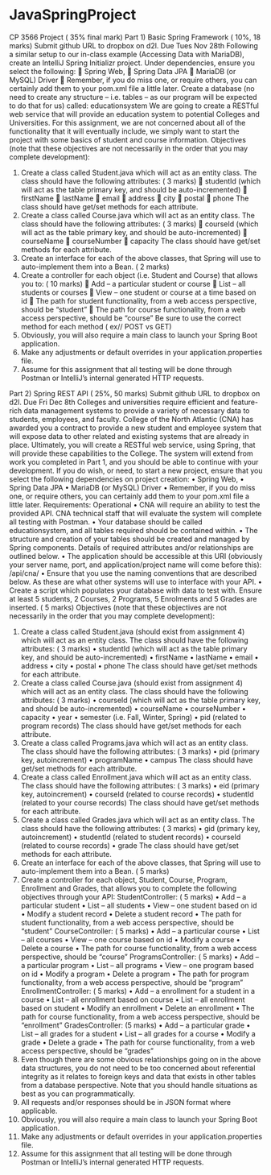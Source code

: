 ﻿# JavaSpringProject

CP 3566 Project ( 35% final mark)
Part 1) Basic Spring Framework ( 10%, 18 marks)
Submit github URL to dropbox on d2l. Due Tues Nov 28th
Following a similar setup to our in-class example (Accessing Data with MariaDB), create an IntelliJ Spring
Initializr project. Under dependencies, ensure you select the following:
 Spring Web,
 Spring Data JPA
 MariaDB (or MySQL) Driver
 Remember, if you do miss one, or require others, you can certainly add them to your pom.xml
file a little later.
Create a database (no need to create any structure – i.e. tables – as our program will be expected to do
that for us) called: educationsystem
We are going to create a RESTful web service that will provide an education system to potential Colleges
and Universities. For this assignment, we are not concerned about all of the functionality that it will
eventually include, we simply want to start the project with some basics of student and course
information.
Objectives (note that these objectives are not necessarily in the order that you may complete
development):
1. Create a class called Student.java which will act as an entity class. The class should have the
following attributes: ( 3 marks)
 studentId (which will act as the table primary key, and should be auto-incremented)
 firstName
 lastName
 email
 address
 city
 postal
 phone
The class should have get/set methods for each attribute.
2. Create a class called Course.java which will act as an entity class. The class should have the following
attributes: ( 3 marks)
 courseId (which will act as the table primary key, and should be auto-incremented)
 courseName
 courseNumber
 capacity
The class should have get/set methods for each attribute.
3. Create an interface for each of the above classes, that Spring will use to auto-implement them into a
Bean. ( 2 marks)
4. Create a controller for each object (i.e. Student and Course) that allows you to: ( 10 marks)
 Add – a particular student or course
 List – all students or courses
 View – one student or course at a time based on id
 The path for student functionality, from a web access perspective, should be “student”
 The path for course functionality, from a web access perspective, should be “course”
Be sure to use the correct method for each method ( ex// POST vs GET)
5. Obviously, you will also require a main class to launch your Spring Boot application.
6. Make any adjustments or default overrides in your application.properties file.
7. Assume for this assignment that all testing will be done through Postman or IntelliJ’s internal
generated HTTP requests.


Part 2) Spring REST API ( 25%, 50 marks)
Submit github URL to dropbox on d2l. Due Fri Dec 8th
Colleges and universities require efficient and feature-rich data management systems to provide a
variety of necessary data to students, employees, and faculty. College of the North Atlantic (CNA) has
awarded you a contract to provide a new student and employee system that will expose data to other
related and existing systems that are already in place.
Ultimately, you will create a RESTful web service, using Spring, that will provide these capabilities to the
College. The system will extend from work you completed in Part 1, and you should be able to continue
with your development. If you do wish, or need, to start a new project, ensure that you select the
following dependencies on project creation:
• Spring Web,
• Spring Data JPA
• MariaDB (or MySQL) Driver
• Remember, if you do miss one, or require others, you can certainly add them to your pom.xml
file a little later.
Requirements:
Operational
• CNA will require an ability to test the provided API. CNA technical staff that will evaluate the
system will complete all testing with Postman.
• Your database should be called educationsystem, and all tables required should be contained
within.
• The structure and creation of your tables should be created and managed by Spring
components. Details of required attributes and/or relationships are outlined below.
• The application should be accessible at this URI (obviously your server name, port, and
application/project name will come before this): /api/cna/
• Ensure that you use the naming conventions that are described below. As these are what other
systems will use to interface with your API.
• Create a script which populates your database with data to test with. Ensure at least 5 students,
2 Courses, 2 Programs, 5 Enrolments and 5 Grades are inserted. ( 5 marks)
Objectives (note that these objectives are not necessarily in the order that you may complete
development):
1. Create a class called Student.java (should exist from assignment 4) which will act as an entity class.
The class should have the following attributes: ( 3 marks)
• studentId (which will act as the table primary key, and should be auto-incremented)
• firstName
• lastName
• email
• address
• city
• postal
• phone
The class should have get/set methods for each attribute.
2. Create a class called Course.java (should exist from assignment 4) which will act as an entity class.
The class should have the following attributes: ( 3 marks)
• courseId (which will act as the table primary key, and should be auto-incremented)
• courseName
• courseNumber
• capacity
• year
• semester (i.e. Fall, Winter, Spring)
• pid (related to program records)
The class should have get/set methods for each attribute.
3. Create a class called Programs.java which will act as an entity class. The class should have the
following attributes: ( 3 marks)
• pid (primary key, autoincrement)
• programName
• campus
The class should have get/set methods for each attribute.
4. Create a class called Enrollment.java which will act as an entity class. The class should have the
following attributes: ( 3 marks)
• eid (primary key, autoincrement)
• courseId (related to course records)
• studentId (related to your course records)
The class should have get/set methods for each attribute.
5. Create a class called Grades.java which will act as an entity class. The class should have the following
attributes: ( 3 marks)
• gid (primary key, autoincrement)
• studentId (related to student records)
• courseId (related to course records)
• grade
The class should have get/set methods for each attribute.
6. Create an interface for each of the above classes, that Spring will use to auto-implement them into a
Bean. ( 5 marks)
7. Create a controller for each object, Student, Course, Program, Enrollment and Grades, that allows
you to complete the following objectives through your API:
StudentController: ( 5 marks)
• Add – a particular student
• List – all students
• View – one student based on id
• Modify a student record
• Delete a student record
• The path for student functionality, from a web access perspective, should be “student”
CourseController: ( 5 marks)
• Add – a particular course
• List – all courses
• View – one course based on id
• Modify a course
• Delete a course
• The path for course functionality, from a web access perspective, should be “course”
ProgramsController: ( 5 marks)
• Add – a particular program
• List – all programs
• View – one program based on id
• Modify a program
• Delete a program
• The path for program functionality, from a web access perspective, should be “program”
EnrollmentController: ( 5 marks)
• Add – a enrollment for a student in a course
• List – all enrollment based on course
• List – all enrollment based on student
• Modify an enrollment
• Delete an enrollment
• The path for course functionality, from a web access perspective, should be “enrollment”
GradesController: (5 marks)
• Add – a particular grade
• List – all grades for a student
• List – all grades for a course
• Modify a grade
• Delete a grade
• The path for course functionality, from a web access perspective, should be “grades”
8. Even though there are some obvious relationships going on in the above data structures, you do not
need to be too concerned about referential integrity as it relates to foreign keys and data that exists
in other tables from a database perspective. Note that you should handle situations as best as you
can programmatically.
9. All requests and/or responses should be in JSON format where applicable.
10. Obviously, you will also require a main class to launch your Spring Boot application.
11. Make any adjustments or default overrides in your application.properties file.
12. Assume for this assignment that all testing will be done through Postman or IntelliJ’s internal
generated HTTP requests.

